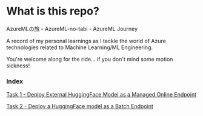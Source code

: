 # What is this repo?

AzureMLの旅 - AzureML-no-tabi - AzureML Journey

A record of my personal learnings as I tackle the world of Azure technologies related to Machine Learning/ML Engineering.

You're welcome along for the ride... if you don't mind some motion sickness!

### Index

[Task 1 - Deploy External HuggingFace Model as a Managed Online Endpoint](./1.deploy-ext-hf-model/README.md)

[Task 2 - Deploy a HuggingFace model as a Batch Endpoint](./2.deploy-batch-hf-model/README.md)

